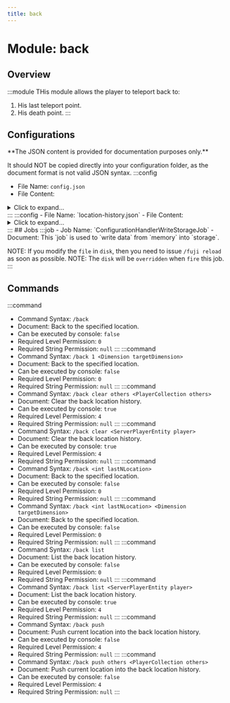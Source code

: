 ```yaml
---
title: back
---
```



# Module: back

## Overview
:::module
THis module allows the player to teleport back to:
1. His last teleport point.
2. His death point.
:::
## Configurations
<Admonition type="warning" icon="" title="">
**The JSON content is provided for documentation purposes only.**

It should NOT be copied directly into your configuration folder, as the document format is not valid JSON syntax.
</Admonition>
:::config
- File Name: `config.json`
- File Content: 
<details>

<summary>Click to expand...</summary>

```json showLineNumbers title="config/fuji/modules/back/config.json"
{
  /* Ignore `this teleport` if the `distance` is too close in between. */
  "ignore_distance": 32.0
  /* Should we save the location on player death? */,
  "enable_back_on_death": true
  /* Should we save the location on player teleport? */,
  "enable_back_on_teleport": true
  /* Max saved location slots. */,
  "max_back_location_entries_to_save": 3
}
```
</details>
:::
:::config
- File Name: `location-history.json`
- File Content: 
<details>

<summary>Click to expand...</summary>

```json showLineNumbers title="config/fuji/modules/back/location-history.json"
{
  "player2history": {}
}
```
</details>
:::
## Jobs
:::job
- Job Name: `ConfigurationHandlerWriteStorageJob`
- Document: This `job` is used to `write data` from `memory` into `storage`.

NOTE: If you modify the `file` in `disk`, then you need to issue `/fuji reload` as soon as possible.
NOTE: The `disk` will be `overridden` when `fire` this job.
:::
## Commands
:::command
- Command Syntax: `/back`
- Document: Back to the specified location.
- Can be executed by console: `false`
- Required Level Permission: `0`
- Required String Permission: `null`
:::
:::command
- Command Syntax: `/back 1 <Dimension targetDimension>`
- Document: Back to the specified location.
- Can be executed by console: `false`
- Required Level Permission: `0`
- Required String Permission: `null`
:::
:::command
- Command Syntax: `/back clear others <PlayerCollection others>`
- Document: Clear the back location history.
- Can be executed by console: `true`
- Required Level Permission: `4`
- Required String Permission: `null`
:::
:::command
- Command Syntax: `/back clear <ServerPlayerEntity player>`
- Document: Clear the back location history.
- Can be executed by console: `true`
- Required Level Permission: `4`
- Required String Permission: `null`
:::
:::command
- Command Syntax: `/back <int lastNLocation>`
- Document: Back to the specified location.
- Can be executed by console: `false`
- Required Level Permission: `0`
- Required String Permission: `null`
:::
:::command
- Command Syntax: `/back <int lastNLocation> <Dimension targetDimension>`
- Document: Back to the specified location.
- Can be executed by console: `false`
- Required Level Permission: `0`
- Required String Permission: `null`
:::
:::command
- Command Syntax: `/back list`
- Document: List the back location history.
- Can be executed by console: `false`
- Required Level Permission: `0`
- Required String Permission: `null`
:::
:::command
- Command Syntax: `/back list <ServerPlayerEntity player>`
- Document: List the back location history.
- Can be executed by console: `true`
- Required Level Permission: `4`
- Required String Permission: `null`
:::
:::command
- Command Syntax: `/back push`
- Document: Push current location into the back location history.
- Can be executed by console: `false`
- Required Level Permission: `4`
- Required String Permission: `null`
:::
:::command
- Command Syntax: `/back push others <PlayerCollection others>`
- Document: Push current location into the back location history.
- Can be executed by console: `false`
- Required Level Permission: `4`
- Required String Permission: `null`
:::
